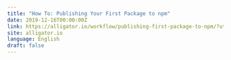 ```yaml
---
title: "How To: Publishing Your First Package to npm"
date: 2019-12-16T00:00:00Z
link: https://alligator.io/workflow/publishing-first-package-to-npm/?utm_medium=RSS&utm_source=news.12bit.vn
site: alligator.io
language: English
draft: false
---
```


